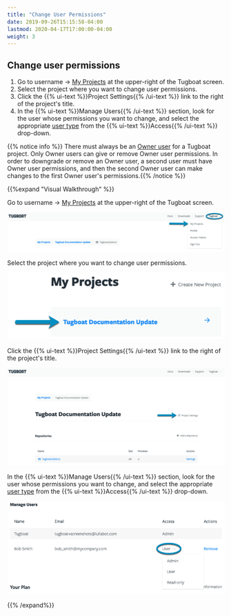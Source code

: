 ```yaml
---
title: "Change User Permissions"
date: 2019-09-26T15:15:58-04:00
lastmod: 2020-04-17T17:00:00-04:00
weight: 3
---
```


## Change user permissions

1. Go to username -> [My Projects](https://dashboard.tugboat.qa/projects) at the upper-right of the Tugboat screen.
2. Select the project where you want to change user permissions.
3. Click the {{% ui-text %}}Project Settings{{% /ui-text %}} link to the right of the project's title.
4. In the {{% ui-text %}}Manage Users{{% /ui-text %}} section, look for the user whose permissions you want to change,
   and select the appropriate [user type](../user-admin/) from the {{% ui-text %}}Access{{% /ui-text %}} drop-down.

{{% notice info %}} There must always be an [Owner user](../user-admin/#owner-permissions) for a Tugboat project. Only
Owner users can give or remove Owner user permissions. In order to downgrade or remove an Owner user, a second user must
have Owner user permissions, and then the second Owner user can make changes to the first Owner user's
permissions.{{% /notice %}}

{{%expand "Visual Walkthrough" %}}

Go to username -> [My Projects](https://dashboard.tugboat.qa/projects) at the upper-right of the Tugboat screen.

![Go to username -> My Projects](../../_images/go-to-user-my-projects.png)

Select the project where you want to change user permissions.

![Select the project](../../_images/select-a-project.png)

Click the {{% ui-text %}}Project Settings{{% /ui-text %}} link to the right of the project's title.

![Click Project Settings](../../_images/click-project-settings-link.png)

In the {{% ui-text %}}Manage Users{{% /ui-text %}} section, look for the user whose permissions you want to change, and
select the appropriate [user type](../user-admin/) from the {{% ui-text %}}Access{{% /ui-text %}} drop-down.

![Go to Manage Users, click the Access drop-down and select new permissions](../../_images/change-user-permissions-access-drop-down.png)

{{% /expand%}}
